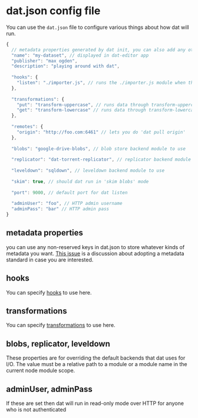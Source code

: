 # dat.json config file

You can use the `dat.json` file to configure various things about how dat will run.

```js
{
  // metadata properties generated by dat init, you can also add any other properties you want
  "name": "my-dataset", // displayed in dat-editor app
  "publisher": "max ogden",
  "description": "playing around with dat",
  
  "hooks": {
    "listen": "./importer.js", // runs the ./importer.js module when the dat server starts up
  },
  
  "transformations": {
    "put": "transform-uppercase", // runs data through transform-uppercase command before put
    "get": "transform-lowercase" // runs data through transform-lowercase after get
  },
  
  "remotes": {
    "origin": "http://foo.com:6461" // lets you do 'dat pull origin'
  },
  
  "blobs": "google-drive-blobs", // blob store backend module to use
  
  "replicator": "dat-torrent-replicator", // replicator backend module to use
  
  "leveldown": "sqldown", // leveldown backend module to use
  
  "skim": true, // should dat run in 'skim blobs' mode
  
  "port": 9000, // default port for dat listen
  
  "adminUser": "foo", // HTTP admin username
  "adminPass": "bar" // HTTP admin pass
}
```

## metadata properties

you can use any non-reserved keys in dat.json to store whatever kinds of metadata you want. [This issue](https://github.com/dataprotocols/dataprotocols/issues/110) is a discussion about adopting a metadata standard in case you are interested.

## hooks

You can specify [hooks](https://github.com/maxogden/dat/blob/master/docs/js-api.md#hooks) to use here.

## transformations

You can specify [transformations](https://github.com/maxogden/dat/blob/master/docs/js-api.md#transformations) to use here.

## blobs, replicator, leveldown

These properties are for overriding the default backends that dat uses for I/O. The value must be a relative path to a module or a module name in the current node module scope.

## adminUser, adminPass

If these are set then dat will run in read-only mode over HTTP for anyone who is not authenticated
